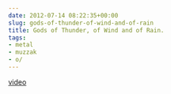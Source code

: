 ```yaml
---  
date: 2012-07-14 08:22:35+00:00  
slug: gods-of-thunder-of-wind-and-of-rain  
title: Gods of Thunder, of Wind and of Rain.  
tags:  
- metal  
- muzzak  
- o/  
---  
```

  
  
 [video](https://www.youtube-nocookie.com/embed/Esz9racEuo4)  
